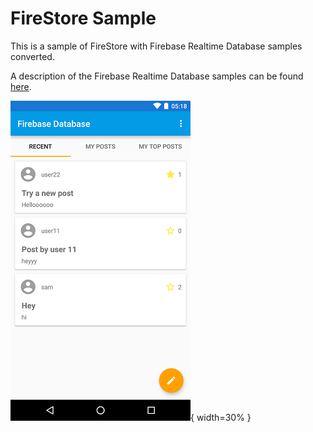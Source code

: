 # FireStore Sample #
This is a sample of FireStore with Firebase Realtime Database samples converted.

A description of the Firebase Realtime Database samples can be found [here](https://github.com/firebase/quickstart-android/blob/master/database/README.md).

![Screenshot](./screen.png){ width=30% }

